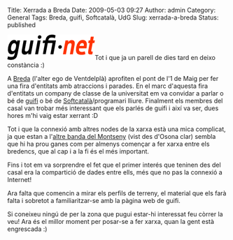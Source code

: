 Title: Xerrada a Breda
Date: 2009-05-03 09:27
Author: admin
Category: General
Tags: Breda, guifi, Softcatalà, UdG
Slug: xerrada-a-breda
Status: published

<img src="./wp-content/uploads/2007/10/logo-guifi.png" title="logo guifi" class="alignright size-full wp-image-220" width="200" height="58" alt="logo guifi" />Tot i que ja un parell de dies tard en deixo constància :)

A [Breda](http://ca.wikipedia.org/wiki/Breda "Article de la Viquipèdia sobre la població de Breda") (l'alter ego de Ventdelplà) aprofiten el pont de l'1 de Maig per fer una fira d'entitats amb atraccions i parades. En el marc d'aquesta fira d'entitats un company de classe de la universitat em va convidar a parlar o bé de [guifi](http://guifi.net "Pàgina web del projecte guifi.net") o bé de [Softcatalà](http://www.softcatala.cat "Pàgina web de l'associació Softcatalà")/programari lliure. Finalment els membres del casal van trobar més interessant que els parlés de guifi i així va ser, dues hores m'hi vaig estar xerrant :D

Tot i que la connexió amb altres nodes de la xarxa està una mica complicat, ja que estan a l'[altre banda del Montseny](http://guifi.net/node/2413/view/map "Mapa de Catalunya amb la cobertura de guifi.net") (vist des d'Osona clar) sembla que hi ha prou ganes com per almenys començar a fer xarxa entre els bredencs, que al cap i a la fi és el més important.

Fins i tot em va sorprendre el fet que el primer interés que teninen des del casal era la compartició de dades entre ells, més que no pas la connexió a Internet!

Ara falta que comencin a mirar els perfils de terreny, el material que els farà falta i sobretot a familiaritzar-se amb la pàgina web de guifi.

Si coneixeu ningú de per la zona que pugui estar-hi interessat feu còrrer la veu! Ara és el millor moment per posar-se a fer xarxa, quan la gent està engrescada :)

